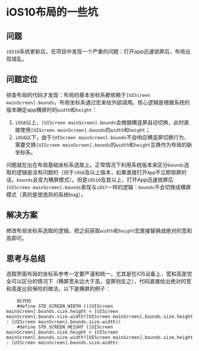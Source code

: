 # iOS10布局的一些坑
## 问题
`iOS10`系统更新后，在项目中发现一个严重的问题：打开app迅速锁屏后，布局出现错乱。

## 问题定位
排查布局的代码才发现：布局的基本坐标系都依赖于`[UIScreen mainScreen].bounds`，布局坐标系通过宏来给外部调用。核心逻辑是根据系统的版本确定app横屏时的`width`和`height`：

1. `iOS8`以上，`[UIScreen mainScreen].bounds`会根据横竖屏自动切换，此时直接使用`[UIScreen mainScreen].bounds`的`width`和`height`；
2. `iOS8`以下，由于`[UIScreen mainScreen].bounds`不会响应横竖屏切换行为，需要交换`[UIScreen mainScreen].bounds`的`width`和`height`互换作为布局的新坐标系。

问题就在出在布局基础坐标系选取上。正常情况下利用系统版本来区分`bounds`选取的逻辑是没有问题的（对于`iOS8`及以上版本，如果直接打开`App`不立即锁屏的话，`bounds`会变为横屏模式）。但是`iOS10`及其以上，打开App迅速锁屏后`[UIScreen mainScreen].bounds`表现与`iOS7`一样的逻辑：`bounds`不会切换成横屏模式（真的是很诡异的系统bug）。

## 解决方案
修改布局坐标系选取的逻辑，把之前获取`width`和`height`宏直接替换成绝对的宽和高即可。

## 思考与总结
选取界面布局的坐标系参考一定要严谨和统一，尤其是在iOS设备上，宽和高是完全可以区分的情况下（横屏宽永远大于高，竖屏则反之），代码直接给出绝对的宽和高是比较保险的做法，以下是横屏的例子：

		OC代码
		#define STD_SCREEN_WIDTH (([UIScreen mainScreen].bounds.size.height < [UIScreen mainScreen].bounds.size.width?[UIScreen mainScreen].bounds.size.height : [UIScreen mainScreen].bounds.size.width))
		#define STD_SCREEN_HEIGHT ([UIScreen mainScreen].bounds.size.height > [UIScreen mainScreen].bounds.size.width?[UIScreen mainScreen].bounds.size.height : [UIScreen mainScreen].bounds.size.width)
	